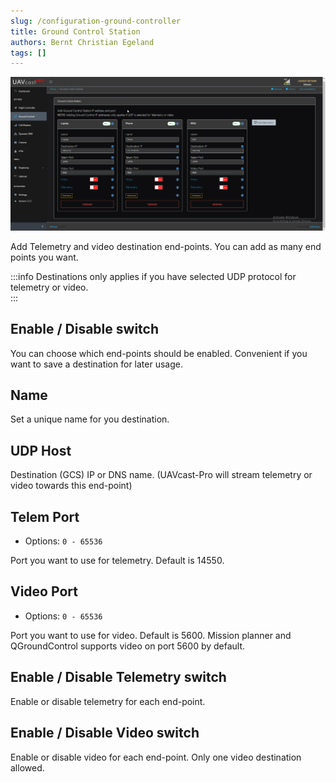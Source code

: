```yaml
---
slug: /configuration-ground-controller
title: Ground Control Station
authors: Bernt Christian Egeland
tags: []
---
```


!['Ground Control'](img/ground-control.jpg)

Add Telemetry and video destination end-points. You can add as many end points you want.

:::info
    Destinations only applies if you have selected UDP protocol for telemetry or video.  
:::

## Enable / Disable switch
You can choose which end-points should be enabled. Convenient if you want to save a destination for later usage.

## Name
Set a unique name for you destination.

## UDP Host
Destination (GCS) IP or DNS name. (UAVcast-Pro will stream telemetry or video towards this end-point)

## Telem Port
* Options: `0 - 65536`

Port you want to use for telemetry. Default is 14550.

## Video Port
* Options: `0 - 65536`

Port you want to use for video. Default is 5600. Mission planner and QGroundControl supports video on port 5600 by default.

## Enable / Disable Telemetry switch
Enable or disable telemetry for each end-point.

## Enable / Disable Video switch
Enable or disable video for each end-point. Only one video destination allowed.
